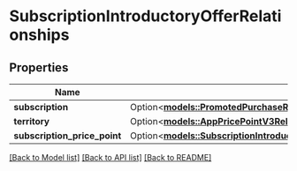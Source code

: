 # SubscriptionIntroductoryOfferRelationships

## Properties

Name | Type | Description | Notes
------------ | ------------- | ------------- | -------------
**subscription** | Option<[**models::PromotedPurchaseRelationshipsSubscription**](PromotedPurchase_relationships_subscription.md)> |  | [optional]
**territory** | Option<[**models::AppPricePointV3RelationshipsTerritory**](AppPricePointV3_relationships_territory.md)> |  | [optional]
**subscription_price_point** | Option<[**models::SubscriptionIntroductoryOfferRelationshipsSubscriptionPricePoint**](SubscriptionIntroductoryOffer_relationships_subscriptionPricePoint.md)> |  | [optional]

[[Back to Model list]](../README.md#documentation-for-models) [[Back to API list]](../README.md#documentation-for-api-endpoints) [[Back to README]](../README.md)


